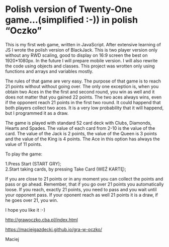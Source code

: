 # Polish version of Twenty-One game...(simplified :-)) in polish “Oczko”

This is my first web game, written in JavaScript. After extensive learning of JS I wrote the polish version of BlackJack. This is two player version only without any RWD scaling, good to display on 16:9 screen the best on 1920*1080px. In the future I will prepare mobile version. I will also rewrite the code using objects and classes. This project was wrotten only using functions and arrays and variables mostly.

The rules of that game are very easy.  The purpose of that game is to reach 21 points without without going over.  The only one exception is, when you obtain two Aces in the the first and second round, you win as well and it does not matter that you gained 22 points. The two aces always wins, even if the opponent reach 21 points in the first two round. It could happend that both players collect two aces. It is a very low probability that it will happend, but I programmed it as a draw.

The game is played with standard 52 card deck with Clubs, Diamonds, Hearts and Spades. The value of each card from 2-10 is the value of the card. The value of the Jack is 2 points, the value of the Queen is 3 points and the value of the King is 4 points. The Ace in this option has always the value of 11 points.

To play the game:

1.Press Start (START GRY);<br>
2.Start taking cards, by pressing Take Card (WEŹ KARTĘ);

If you are close to 21 points or in any moment you can collect the points and pass or go ahead. Remember, that if you go over 21 points you automatically loose. If you reach, exactly 21 points, you need to pass and you wait until your opponent pass. If your oponent reach as well 21 points it is a draw, if he goes over 21, you win. 

I hope you like it :-)

http://grawoczko.cba.pl/index.html

https://maciejgazdecki.github.io/gra-w-oczko/

Maciej

